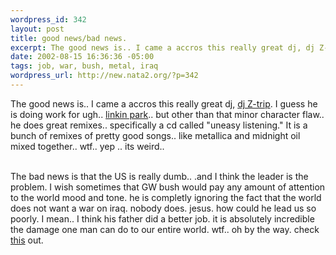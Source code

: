 ```yaml
--- 
wordpress_id: 342
layout: post
title: good news/bad news.
excerpt: The good news is.. I came a accros this really great dj, dj Z-trip. I guess he is doing work for ugh.. linkin park.. but other than that minor character flaw.. he does great remixes.. specifically a cd called "uneasy listening." It is a bunch of remixes of pretty good songs.. like metallica and midnight oil mixed toget...
date: 2002-08-15 16:36:36 -05:00
tags: job, war, bush, metal, iraq
wordpress_url: http://new.nata2.org/?p=342
---
```

The good news is.. I came a accros this really great dj, <a href="http://www.djztrip.com/">dj Z-trip</a>. I guess he is doing work for ugh.. <a href="http://www.linkinpark.com/">linkin park</a>.. but other than that minor character flaw.. he does great remixes.. specifically a cd called "uneasy listening." It is a bunch of remixes of pretty good songs.. like metallica and midnight oil mixed together.. wtf.. yep .. its weird..<br/><br/>

The bad news is that the US is really dumb.. .and I think the leader is the problem. I wish sometimes that GW bush would pay any amount of attention to the world mood and tone. he is completly ignoring the fact that the world does not want a war on iraq. nobody does. jesus. how could he lead us so poorly. I mean.. I think his father did a better job. it is absolutely incredible the damage one man can do to our entire world. wtf.. oh by the way. check <a  href="http://www.worldtribune.com/worldtribune/breaking_5.html">this</a> out.

